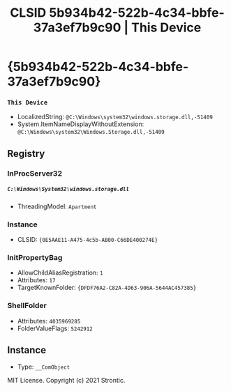 ﻿---
title: "CLSID 5b934b42-522b-4c34-bbfe-37a3ef7b9c90 | This Device"
excerpt: What is COM-Object CLSID 5b934b42-522b-4c34-bbfe-37a3ef7b9c90?
---

# {5b934b42-522b-4c34-bbfe-37a3ef7b9c90}

### `This Device`
* LocalizedString: `@C:\Windows\system32\windows.storage.dll,-51409`
* System.ItemNameDisplayWithoutExtension: `@C:\Windows\system32\Windows.Storage.dll,-51409`

## Registry


### InProcServer32

##### `C:\Windows\System32\windows.storage.dll`
* ThreadingModel: `Apartment`

### Instance

* CLSID: `{0E5AAE11-A475-4c5b-AB00-C66DE400274E}`

### InitPropertyBag

* AllowChildAliasRegistration: `1`
* Attributes: `17`
* TargetKnownFolder: `{DFDF76A2-C82A-4D63-906A-5644AC457385}`

### ShellFolder

* Attributes: `4035969285`
* FolderValueFlags: `5242912`

## Instance

* Type: `__ComObject`

MIT License. Copyright (c) 2021 Strontic.


